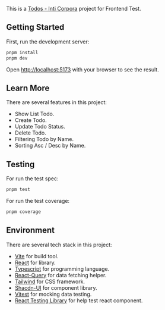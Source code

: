 This is a [Todos - Inti Corpora](https://todos-inti-corpora.vercel.app/) project for Frontend Test.

## Getting Started

First, run the development server:

```bash
pnpm install
pnpm dev
```

Open [http://localhost:5173](http://localhost:5173) with your browser to see the result.

## Learn More

There are several features in this project:

- Show List Todo.
- Create Todo.
- Update Todo Status.
- Delete Todo.
- Filtering Todo by Name.
- Sorting Asc / Desc by Name.

## Testing

For run the test spec:

```bash
pnpm test
```

For run the test coverage:

```bash
pnpm coverage
```

## Environment

There are several tech stack in this project:

- [Vite](https://vitejs.dev/) for build tool.
- [React](https://react.dev/) for library.
- [Typescript](https://www.typescriptlang.org/) for programming language.
- [React-Query](https://tanstack.com/query/latest/) for data fetching helper.
- [Tailwind](https://tailwindcss.com/) for CSS framework.
- [Shacdn-UI](https://ui.shadcn.com/) for component library.
- [Vitest](https://vitest.dev/) for mocking data testing.
- [React Testing Library](https://testing-library.com/docs/react-testing-library/intro/) for help test react component.
